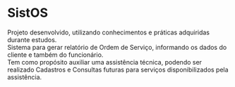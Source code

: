 # SistOS

Projeto desenvolvido, utilizando conhecimentos e práticas adquiridas durante estudos. <br>
Sistema para gerar relatório de Ordem de Serviço, informando os dados do cliente e também do funcionário. <br>
Tem como propósito auxiliar uma assistência técnica, podendo ser realizado Cadastros e Consultas futuras para serviços disponibilizados pela assistência.
